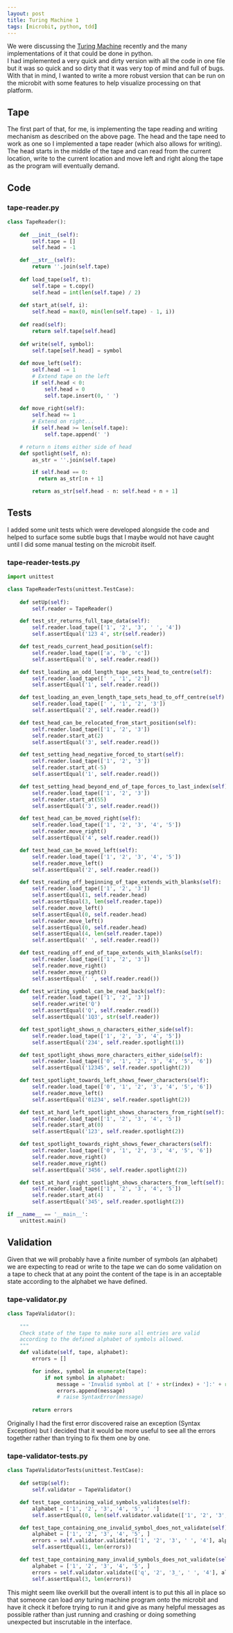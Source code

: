 ```yaml
---
layout: post
title: Turing Machine 1
tags: [microbit, python, tdd]
---
```


We were discussing the [Turing Machine](https://en.wikipedia.org/wiki/Turing_machine) recently and the many implementations of it that could be done in python.  
I had implemented a very quick and dirty version with all the code in one file but it was so quick and so dirty that it was very top of mind and full of bugs. 
With that in mind, I wanted to write a more robust version that can be run on the microbit with some features to help visualize processing on that platform. 

## Tape 

The first part of that, for me, is implementing the tape reading and writing mechanism as described on the above page. The head and the tape need to work as one 
so I implemented a tape reader (which also allows for writing). The head starts in the middle of the tape and can read from the current location, write to 
the current location and move left and right along the tape as the program will eventually demand. 

## Code

### tape-reader.py

```python
class TapeReader():
    
    def __init__(self):
        self.tape = []
        self.head = -1

    def __str__(self):
        return ''.join(self.tape)
            
    def load_tape(self, t):
        self.tape = t.copy()
        self.head = int(len(self.tape) / 2)
        
    def start_at(self, i):
        self.head = max(0, min(len(self.tape) - 1, i))
        
    def read(self):
        return self.tape[self.head]
        
    def write(self, symbol):
        self.tape[self.head] = symbol
        
    def move_left(self):
        self.head -= 1
        # Extend tape on the left
        if self.head < 0:
            self.head = 0
            self.tape.insert(0, ' ')  
            
    def move_right(self):
        self.head += 1
        # Extend on right...
        if self.head >= len(self.tape):
            self.tape.append(' ') 

    # return n items either side of head
    def spotlight(self, n):
        as_str = ''.join(self.tape)

        if self.head == 0:
          return as_str[:n + 1]

        return as_str[self.head - n: self.head + n + 1]

```

## Tests 

I added some unit tests which were developed alongside the code and helped to surface some subtle bugs that I maybe would not 
have caught until I did some manual testing on the microbit itself.

### tape-reader-tests.py 

```python
import unittest

class TapeReaderTests(unittest.TestCase):
    
    def setUp(self):
        self.reader = TapeReader()

    def test_str_returns_full_tape_data(self):
        self.reader.load_tape(['1', '2', '3', ' ', '4'])
        self.assertEqual('123 4', str(self.reader))

    def test_reads_current_head_position(self):
        self.reader.load_tape(['a', 'b', 'c'])
        self.assertEqual('b', self.reader.read())

    def test_loading_an_odd_length_tape_sets_head_to_centre(self):
        self.reader.load_tape([' ', '1', '2'])
        self.assertEqual('1', self.reader.read())

    def test_loading_an_even_length_tape_sets_head_to_off_centre(self):
        self.reader.load_tape([' ', '1', '2', '3'])
        self.assertEqual('2', self.reader.read())

    def test_head_can_be_relocated_from_start_position(self):
        self.reader.load_tape(['1', '2', '3'])
        self.reader.start_at(2)
        self.assertEqual('3', self.reader.read())

    def test_setting_head_negative_forced_to_start(self):
        self.reader.load_tape(['1', '2', '3'])
        self.reader.start_at(-5)
        self.assertEqual('1', self.reader.read())

    def test_setting_head_beyond_end_of_tape_forces_to_last_index(self):
        self.reader.load_tape(['1', '2', '3'])
        self.reader.start_at(55)
        self.assertEqual('3', self.reader.read())

    def test_head_can_be_moved_right(self):
        self.reader.load_tape(['1', '2', '3', '4', '5'])
        self.reader.move_right()
        self.assertEqual('4', self.reader.read())

    def test_head_can_be_moved_left(self):
        self.reader.load_tape(['1', '2', '3', '4', '5'])
        self.reader.move_left()
        self.assertEqual('2', self.reader.read())

    def test_reading_off_beginning_of_tape_extends_with_blanks(self):
        self.reader.load_tape(['1', '2', '3'])
        self.assertEqual(1, self.reader.head)
        self.assertEqual(3, len(self.reader.tape))
        self.reader.move_left()
        self.assertEqual(0, self.reader.head)
        self.reader.move_left()
        self.assertEqual(0, self.reader.head)
        self.assertEqual(4, len(self.reader.tape))
        self.assertEqual(' ', self.reader.read())

    def test_reading_off_end_of_tape_extends_with_blanks(self):
        self.reader.load_tape(['1', '2', '3'])
        self.reader.move_right()
        self.reader.move_right()
        self.assertEqual(' ', self.reader.read())

    def test_writing_symbol_can_be_read_back(self):
        self.reader.load_tape(['1', '2', '3'])
        self.reader.write('Q')
        self.assertEqual('Q', self.reader.read())
        self.assertEqual('1Q3', str(self.reader))

    def test_spotlight_shows_n_characters_either_side(self):
        self.reader.load_tape(['1', '2', '3', '4', '5'])
        self.assertEqual('234', self.reader.spotlight(1))

    def test_spotlight_shows_more_characters_either_side(self):
        self.reader.load_tape(['0', '1', '2', '3', '4', '5', '6'])
        self.assertEqual('12345', self.reader.spotlight(2))

    def test_spotlight_towards_left_shows_fewer_characters(self):
        self.reader.load_tape(['0', '1', '2', '3', '4', '5', '6'])
        self.reader.move_left()
        self.assertEqual('01234', self.reader.spotlight(2))

    def test_at_hard_left_spotlight_shows_characters_from_right(self):
        self.reader.load_tape(['1', '2', '3', '4', '5'])
        self.reader.start_at(0)
        self.assertEqual('123', self.reader.spotlight(2))

    def test_spotlight_towards_right_shows_fewer_characters(self):
        self.reader.load_tape(['0', '1', '2', '3', '4', '5', '6'])
        self.reader.move_right()
        self.reader.move_right()
        self.assertEqual('3456', self.reader.spotlight(2))

    def test_at_hard_right_spotlight_shows_characters_from_left(self):
        self.reader.load_tape(['1', '2', '3', '4', '5'])
        self.reader.start_at(4)
        self.assertEqual('345', self.reader.spotlight(2))

if __name__ == '__main__':
    unittest.main()

```

## Validation

Given that we will probably have a finite number of symbols (an alphabet) we are expecting to read or write to the tape 
we can do some validation on a tape to check that at any point the content of the tape is in an acceptable 
state according to the alphabet we have defined.

### tape-validator.py

```python
class TapeValidator():
    
    """
    Check state of the tape to make sure all entries are valid 
    according to the defined alphabet of symbols allowed.
    """
    def validate(self, tape, alphabet):
        errors = []

        for index, symbol in enumerate(tape):
            if not symbol in alphabet:
                message = 'Invalid symbol at [' + str(index) + ']:' + repr(symbol) + ', expected one of ' + repr(alphabet)
                errors.append(message)
                # raise SyntaxError(message)
        
        return errors
```

Originally I had the first error discovered raise an exception (Syntax Exception) but I decided that it would be more useful to see all the errors 
together rather than trying to fix them one by one.

### tape-validator-tests.py

```python
class TapeValidatorTests(unittest.TestCase):
    
    def setUp(self):
        self.validator = TapeValidator()

    def test_tape_containing_valid_symbols_validates(self):
        alphabet = ['1', '2', '3', '4', '5', ' ']
        self.assertEqual(0, len(self.validator.validate(['1', '2', '3', ' ', '4'], alphabet)))

    def test_tape_containing_one_invalid_symbol_does_not_validate(self):
        alphabet = ['1', '2', '3', '4', '5', ]
        errors = self.validator.validate(['1', '2', '3', ' ', '4'], alphabet)
        self.assertEqual(1, len(errors))

    def test_tape_containing_many_invalid_symbols_does_not_validate(self):
        alphabet = ['1', '2', '3', '4', '5', ]
        errors = self.validator.validate(['q', '2', '3_', ' ', '4'], alphabet)
        self.assertEqual(3, len(errors))
```

This might seem like overkill but the overall intent is to put this all in place so that someone can load _any_ turing 
machine program onto the microbit and have it check it before trying to run it and give as many helpful messages as possible 
rather than just running and crashing or doing something unexpected but inscrutable in the interface. 
